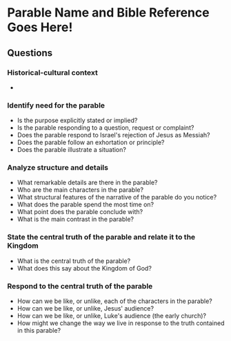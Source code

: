 # Parable Name and Bible Reference Goes Here!

## Questions

### Historical-cultural context

* 

### Identify need for the parable

* Is the purpose explicitly stated or implied?
* Is the parable responding to a question, request or complaint?
* Does the parable respond to Israel's rejection of Jesus as Messiah?
* Does the parable follow an exhortation or principle?
* Does the parable illustrate a situation?

### Analyze structure and details

* What remarkable details are there in the parable?
* Who are the main characters in the parable?
* What structural features of the narrative of the parable do you notice?
* What does the parable spend the most time on?
* What point does the parable conclude with?
* What is the main contrast in the parable?

### State the central truth of the parable and relate it to the Kingdom

* What is the central truth of the parable?
* What does this say about the Kingdom of God?

### Respond to the central truth of the parable

* How can we be like, or unlike, each of the characters in the parable?
* How can we be like, or unlike, Jesus' audience?
* How can we be like, or unlike, Luke's audience (the early church)?
* How might we change the way we live in response to the truth contained in
  this parable?
